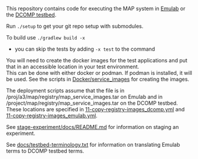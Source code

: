 This repository contains code for executing the MAP system in
[Emulab](emulab.net/) or the [DCOMP
testbed](https://www.dcomptb.net/).

Run `./setup` to get your git repo setup with submodules.

To build use `./gradlew build -x`
  * you can skip the tests by adding `-x test` to the command


You will need to create the docker images for the test applications
and put that in an accessible location in your test environment.  
This can be done with either docker or podman. If podman is installed,
it will be used.
See the scripts in [Docker/service_images](Docker/service_images) for creating the images.

The deployment scripts assume that the file is in
/proj/a3/map/registry/map_service_images.tar on Emulab and in
/project/map/registry/map_service_images.tar on the DCOMP
testbed. These locations are specified in
[11-copy-registry-images_dcomp.yml](stage-experiment/src/main/resources/ansible/11-copy-registry-images_dcomp.yml)
and
[11-copy-registry-images_emulab.yml](stage-experiment/src/main/resources/ansible/11-copy-registry-images_emulab.yml).


See [stage-experiment/docs/README.md](stage-experiment/docs/README.md) for information on staging an experiment.

See [docs/testbed-terminology.txt](docs/testbed-terminology.txt) for information on translating
Emulab terms to DCOMP testbed terms.
